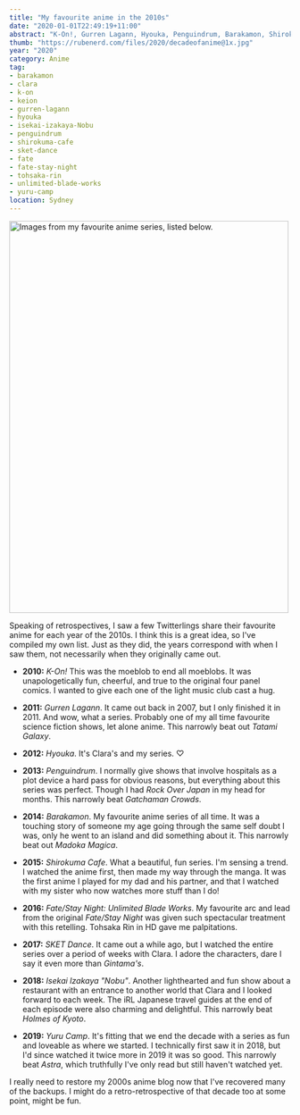 ```yaml
---
title: "My favourite anime in the 2010s"
date: "2020-01-01T22:49:19+11:00"
abstract: "K-On!, Gurren Lagann, Hyouka, Penguindrum, Barakamon, Shirokuma Café, Unlimited Blade Works, SKET Dance, Isekai Izakaya Nobu, Yuru Camp"
thumb: "https://rubenerd.com/files/2020/decadeofanime@1x.jpg"
year: "2020"
category: Anime
tag:
- barakamon
- clara
- k-on
- keion
- gurren-lagann
- hyouka
- isekai-izakaya-Nobu
- penguindrum
- shirokuma-cafe
- sket-dance
- fate
- fate-stay-night
- tohsaka-rin
- unlimited-blade-works
- yuru-camp
location: Sydney
---
```

<p><img src="https://rubenerd.com/files/2020/decadeofanime@1x.jpg" srcset="https://rubenerd.com/files/2020/decadeofanime@1x.jpg 1x, https://rubenerd.com/files/2020/decadeofanime@2x.jpg 2x" alt="Images from my favourite anime series, listed below." style="width:500px; height:702px" /></p>

Speaking of retrospectives, I saw a few Twitterlings share their favourite anime for each year of the 2010s. I think this is a great idea, so I've compiled my own list. Just as they did, the years correspond with when I saw them, not necessarily when they originally came out.

* **2010:** *K-On!* This was the moeblob to end all moeblobs. It was unapologetically fun, cheerful, and true to the original four panel comics. I wanted to give each one of the light music club cast a hug.

* **2011:** *Gurren Lagann*. It came out back in 2007, but I only finished it in 2011. And wow, what a series. Probably one of my all time favourite science fiction shows, let alone anime. This narrowly beat out *Tatami Galaxy*.

* **2012:** *Hyouka*. It's Clara's and my series. ♡

* **2013:** *Penguindrum*. I normally give shows that involve hospitals as a plot device a hard pass for obvious reasons, but everything about this series was perfect. Though I had *Rock Over Japan* in my head for months. This narrowly beat *Gatchaman Crowds*.

* **2014:** *Barakamon*. My favourite anime series of all time. It was a touching story of someone my age going through the same self doubt I was, only he went to an island and did something about it. This narrowly beat out *Madoka Magica*.

* **2015:** *Shirokuma Cafe*. What a beautiful, fun series. I'm sensing a trend. I watched the anime first, then made my way through the manga. It was the first anime I played for my dad and his partner, and that I watched with my sister who now watches more stuff than I do!

* **2016:** *Fate/Stay Night: Unlimited Blade Works*. My favourite arc and lead from the original *Fate/Stay Night* was given such spectacular treatment with this retelling. Tohsaka Rin in HD gave me palpitations.

* **2017:** *SKET Dance*. It came out a while ago, but I watched the entire series over a period of weeks with Clara. I adore the characters, dare I say it even more than *Gintama's*.

* **2018:** *Isekai Izakaya "Nobu"*. Another lighthearted and fun show about a restaurant with an entrance to another world that Clara and I looked forward to each week. The iRL Japanese travel guides at the end of each episode were also charming and delightful. This narrowly beat *Holmes of Kyoto*.

* **2019:** *Yuru Camp*. It's fitting that we end the decade with a series as fun and loveable as where we started. I technically first saw it in 2018, but I'd since watched it twice more in 2019 it was so good. This narrowly beat *Astra*, which truthfully I've only read but still haven't watched yet.

I really need to restore my 2000s anime blog now that I've recovered many of the backups. I might do a retro-retrospective of that decade too at some point, might be fun.
